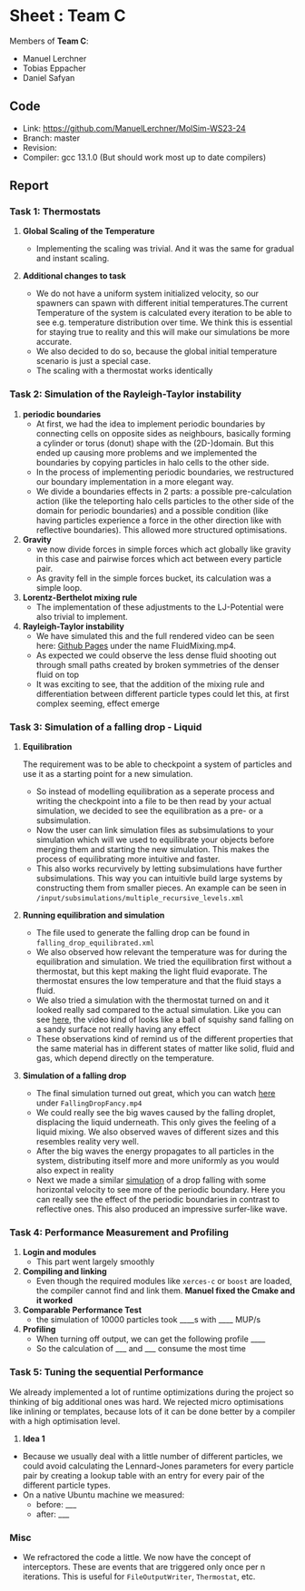 # Sheet <TODO>: Team C

Members of **Team C**:

* Manuel Lerchner
* Tobias Eppacher
* Daniel Safyan

## Code

* Link:     <https://github.com/ManuelLerchner/MolSim-WS23-24>
* Branch:   master
* Revision: <TODO>
* Compiler: gcc 13.1.0 (But should work most up to date compilers)

## Report

### Task 1: Thermostats

1. **Global Scaling of the Temperature**
    * Implementing the scaling was trivial. And it was the same for gradual and instant scaling.

2. **Additional changes to task**
    * We do not have a uniform system initialized velocity, so our spawners can spawn with different initial temperatures.The current Temperature of the system is calculated every iteration to be able to see e.g. temperature distribution over time. We think this is essential for staying true to reality and this will make our simulations be more accurate.
    * We also decided to do so, because the global initial temperature scenario is just a special case.
    * The scaling with a thermostat works identically

### Task 2: Simulation of the Rayleigh-Taylor instability

1. **periodic boundaries**
    * At first, we had the idea to implement periodic boundaries by connecting cells on opposite sides as neighbours, basically forming a cylinder or torus (donut) shape with the (2D-)domain. But this ended up causing more problems and we implemented the boundaries by copying particles in halo cells to the other side.
    * In the process of implementing periodic boundaries, we restructured our boundary implementation in a more elegant way.
    * We divide a boundaries effects in 2 parts: a possible pre-calculation action (like the teleporting halo cells particles to the other side of the domain for periodic boundaries) and a possible condition (like having particles experience a force in the other direction like with reflective boundaries). This allowed more structured optimisations.
2. **Gravity**
    * we now divide forces in simple forces which act globally like gravity in this case and pairwise forces which act between every particle pair.
    * As gravity fell in the simple forces bucket, its calculation was a simple loop.
3. **Lorentz-Berthelot mixing rule**
    * The implementation of these adjustments to the LJ-Potential were also trivial to implement.
4. **Rayleigh-Taylor instability**
    * We have simulated this and the full rendered video can be seen here: [Github Pages](https://manuellerchner.github.io/MolSim-WS23-24/submissions/#sheet04) under the name FluidMixing.mp4.
    * As expected we could observe the less dense fluid shooting out through small paths created by broken symmetries of the denser fluid on top
    * It was exciting to see, that the addition of the mixing rule and differentiation between different particle types could let this, at first complex seeming, effect emerge

### Task 3: Simulation of a falling drop - Liquid

1. **Equilibration**

   The requirement was to be able to checkpoint a system of particles and use it as a starting point for a new simulation.
    * So instead of modelling equilibration as a seperate process and writing the checkpoint into a file to be then read by your actual simulation, we decided to see the equilibration as a pre- or a subsimulation.
    * Now the user can link simulation files as subsimulations to your simulation which will we used to equilibrate your objects before merging them and starting the new simulation. This makes the process of equilibrating more intuitive and faster.
    * This also works recurvively by letting subsimulations have further subsimulations. This way you can intuitivle build large systems by constructing them from smaller pieces. An example can be seen in `/input/subsimulations/multiple_recursive_levels.xml`
2. **Running equilibration and simulation**
    * The file used to generate the falling drop can be found in `falling_drop_equilibrated.xml`
    * We also observed how relevant the temperature was for during the equilibration and simulation. We tried the equilibration first without a thermostat, but this kept making the light fluid evaporate. The thermostat ensures the low temperature and that the fluid stays a fluid.
    * We also tried a simulation with the thermostat turned on and it looked really sad compared to the actual simulation. Like you can see [here](https://manuellerchner.github.io/MolSim-WS23-24/submissions/#sheet04), the video kind of looks like a ball of squishy sand falling on a sandy surface not really having any effect
    * These observations kind of remind us of the different properties that the same material has in different states of matter like solid, fluid and gas, which depend directly on the temperature.
3. **Simulation of a falling drop**
    * The final simulation turned out great, which you can watch [here](https://manuellerchner.github.io/MolSim-WS23-24/submissions/#sheet04) under `FallingDropFancy.mp4`
    * We could really see the big waves caused by the falling droplet, displacing the liquid underneath. This only gives the feeling of a liquid mixing. We also observed waves of different sizes and this resembles reality very well.
    * After the big waves the energy propagates to all particles in the system, distributing itself more and more uniformly as you would also expect in reality
    * Next we made a similar [simulation](https://manuellerchner.github.io/MolSim-WS23-24/submissions/#sheet04) of a drop falling with some horizontal velocity to see more of the periodic boundary. Here you can really see the effect of the periodic boundaries in contrast to reflective ones. This also produced an impressive surfer-like wave.

### Task 4: Performance Measurement and Profiling

1. **Login and modules**
    * This part went largely smoothly
2. **Compiling and linking**
    * Even though the required modules like `xerces-c` or `boost` are loaded, the compiler cannot find and link them.
      **Manuel fixed the Cmake and it worked** <TODO>
3. **Comparable Performance Test**
    * the simulation of 10000 particles took ____s with ____ MUP/s
4. **Profiling**
    * When turning off output, we can get the following profile ____<TODO>
    * So the calculation of ___ and ___ consume the most time

### Task 5: Tuning the sequential Performance
We already implemented a lot of runtime optimizations during the project so thinking of big additional ones was hard. We rejected micro optimisations like inlining or templates, because lots of it can be done better by a compiler with a high optimisation level.
1. **Idea 1**
* Because we usually deal with a little number of different particles, we could avoid calculating the Lennard-Jones parameters for every particle pair by creating a lookup table with an entry for every pair of the different particle types.
* On a native Ubuntu machine we measured:
    * before: ___
    * after: ___


### Misc

* We refractored the code a little. We now have the concept of interceptors. These
  are events that are triggered only once per n iterations. This is useful for `FileOutputWriter`,
  `Thermostat`, etc.
